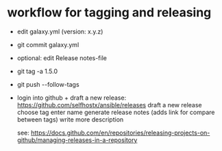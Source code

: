 workflow for tagging and releasing
==================================

- edit galaxy.yml (version: x.y.z)
- git commit galaxy.yml
- optional: edit Release notes-file
- git tag -a 1.5.0
- git push --follow-tags
- login into github + draft a new release: https://github.com/selfhostx/ansible/releases
  draft a new release
  choose tag
  enter name
  generate release notes (adds link for compare between tags)
  write more description

  see: https://docs.github.com/en/repositories/releasing-projects-on-github/managing-releases-in-a-repository
